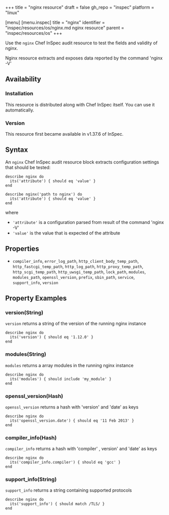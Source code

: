 +++
title = "nginx resource"
draft = false
gh_repo = "inspec"
platform = "linux"

[menu]
  [menu.inspec]
    title = "nginx"
    identifier = "inspec/resources/os/nginx.md nginx resource"
    parent = "inspec/resources/os"
+++

Use the `nginx` Chef InSpec audit resource to test the fields and validity of nginx.

Nginx resource extracts and exposes data reported by the command 'nginx -V'

## Availability

### Installation

This resource is distributed along with Chef InSpec itself. You can use it automatically.

### Version

This resource first became available in v1.37.6 of InSpec.

## Syntax

An `nginx` Chef InSpec audit resource block extracts configuration settings that should be tested:

    describe nginx do
      its('attribute') { should eq 'value' }
    end

    describe nginx('path to nginx') do
      its('attribute') { should eq 'value' }
    end

where

- `'attribute'` is a configuration parsed from result of the command 'nginx -V'
- `'value'` is the value that is expected of the attribute

## Properties

- `compiler_info`, `error_log_path`, `http_client_body_temp_path`, `http_fastcgi_temp_path`, `http_log_path`, `http_proxy_temp_path`, `http_scgi_temp_path`, `http_uwsgi_temp_path`, `lock_path`, `modules`, `modules_path`, `openssl_version`, `prefix`, `sbin_path`, `service`, `support_info`, `version`

## Property Examples

### version(String)

`version` returns a string of the version of the running nginx instance

    describe nginx do
      its('version') { should eq '1.12.0' }
    end

### modules(String)

`modules` returns a array modules in the running nginx instance

    describe nginx do
      its('modules') { should include 'my_module' }
    end

### openssl_version(Hash)

`openssl_version` returns a hash with 'version' and 'date' as keys

    describe nginx do
      its('openssl_version.date') { should eq '11 Feb 2013' }
    end

### compiler_info(Hash)

`compiler_info` returns a hash with 'compiler' , version' and 'date' as keys

    describe nginx do
      its('compiler_info.compiler') { should eq 'gcc' }
    end

### support_info(String)

`support_info` returns a string containing supported protocols

    describe nginx do
      its('support_info') { should match /TLS/ }
    end
